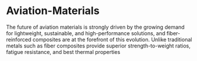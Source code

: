 # Aviation-Materials
The future of aviation materials is strongly driven by the growing demand for lightweight, sustainable, and high-performance solutions, and fiber-reinforced composites are at the forefront of this evolution. Unlike traditional metals such as fiber composites provide superior strength-to-weight ratios, fatigue resistance, and best thermal properties
